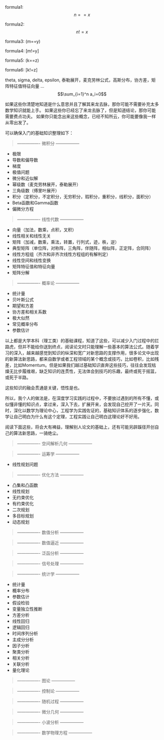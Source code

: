 <script type="text/javascript" async src="https://cdn.mathjax.org/mathjax/latest/MathJax.js?config=TeX-MML-AM_CHTML"> </script>
formula1: $$n==x$$

formula2: $$n!=x$$

formula3: (m==y)

formula4: [m!=y]

formula5: \(k==z\)

formula6: \[k!=z\]

theta, sigma, delta, epsilon, 泰勒展开，麦克劳林公式，高斯分布，协方差，矩阵特征值特征向量 …
$$\sum_{i=1}^n a_i=0$$

如果这些你清楚地知道是什么意思并且了解其来龙去脉，那你可能不需要补充太多数学知识就能上手。
如果这些你已经忘了来龙去脉了，但是知道结论，那你可能需要费点功夫。
如果你只能念出来这些概念，已经不知所云，你可能要像我一样从零出发了。

可以确保入门的基础知识整理如下：
>—————- 微积分 —————–
- 极限
- 导数和偏导数
- 梯度
- 极值问题
- 微分和近似解
- 幂级数（麦克劳林展开，泰勒展开）
- 三角级数（傅里叶展开）
- 积分（定积分，不定积分，无穷积分，瑕积分，重积分，线积分，面积分）
- Beta函数和Gamma函数
- 偏微分方程

>—————- 线性代数 —————–
- 向量（加法，数乘，点积，叉积）
- 线性相关和线性无关
- 矩阵（加减，数乘，乘法，转置，行列式，迹，秩，逆）
- 典型矩阵（单位阵，对称阵，三角阵，伴随阵，相似阵，正定阵，合同阵）
- 线性方程组（齐次和非齐次线性方程组的有解判定）
- 线性空间和线性变换
- 矩阵特征值和特征向量
- 矩阵分解

>—————- 概率论 —————–
- 统计量
- 贝叶斯公式
- 期望和方差
- 协方差和相关系数
- 极大似然
- 常见概率分布
- 参数估计

以上都是大学本科（理工类）的基础课程，知道了这些，可以减少入门过程中的拦路虎，但并不能给你送到终点，阅读论文时只能理解一些基本的算法公式。随着学习的深入，越来越感觉到知识的纵深和宽广对新思路的支撑作用，很多论文中出现的新算法新思路，都来自数学或者工程领域的某个概念或技巧，比如卷积，比如残差，比如Momentum。但是如果我们越过基础知识直奔这些技巧，往往会发现枯燥无比步履维艰，缺乏知识的连贯性，无法体会到技巧的乐趣，最终或死于摇篮，或死于半路。

这些知识的融会贯通是关键，悟性是也。

所以，我个人的做法是，在深度学习实践的过程中，不要放过遇到的所有不懂，或似懂非懂的知识点，拿过来，深入下去，扩展开来，会发现自己挖开了一片天。同时，深化以数学为理论中心，工程学为实践佐证的，基础知识体系的逐步强化，数学让自己明白为什么有这个定理，工程实践让自己明白这理论好不好用。

阅读下面这些，将会大有裨益，理解别人论文的基础上，还有可能另辟蹊径开创自己的算法新思路，一骑绝尘。

>—————- 空间解析几何 —————–

>—————- 运筹学 —————–
- 线性规划问题

>—————- 优化方法 —————–
- 凸集和凸函数
- 线性规划
- 无约束优化
- 有约束优化
- 二次规划
- 多目标规划
- 动态规划

>—————- 数值分析 —————–

>—————- 数值逼近 —————–

>—————- 泛函分析 —————–

>—————- 信号处理 —————–

>—————- 统计学 —————–
- 统计量
- 概率分布
- 参数估计
- 假设检验
- 变量独立性推断
- 方差分析
- 线性回归
- 逻辑回归
- 时间序列分析
- 主成分分析
- 因子分析
- 聚类分析
- 相关分析
- 关联分析
- 量化理论

>—————- 图论 —————–

>—————- 控制论 —————–

>—————- 随机过程 —————–

>—————- 微分几何 —————–

>—————- 小波分析 —————–

>—————- 数学物理方程 —————–

